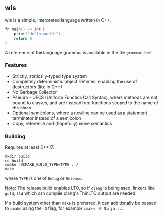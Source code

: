 ## wis

wis is a simple, interpreted language written in C++.

```c++
fn main() -> int {
    print("Hello world!")
    return 0
}
```

A reference of the language grammar is available in the file `grammar.bnf`.

### Features

- Strictly, statically-typed type system
- Completely deterministic object lifetimes, enabling the use of destructors
  (like in C++)
- No Garbage Collector
- Pseudo - UFCS (Uniform Function Call Syntax), where methods are not bound to 
  classes, and are instead free functions scoped to the name of the
  class
- Optional semicolons, where a newline can be used as a statement terminator
  instead of a semicolon
- Copy, reference and (hopefully) move semantics

### Building

Requires at least C++17.
```shell
mkdir build
cd build
cmake -DCMAKE_BUILD_TYPE=TYPE ../
make
```
where `TYPE` is one of `Debug` or `Release`.

<u>Note</u>: The release build enables LTO, so if `clang` is being used, linkers
like `gold`, `lld` which can compile clang's ThinLTO output are needed.

If a build system other than `make` is preferred, it can additionally be passed
to `cmake` using the `-G` flag, for example `cmake -G Ninja ...`.
